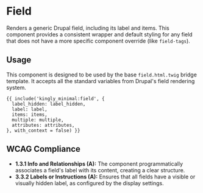 # Field

Renders a generic Drupal field, including its label and items. This component
provides a consistent wrapper and default styling for any field that does not
have a more specific component override (like `field-tags`).

## Usage

This component is designed to be used by the base `field.html.twig` bridge
template. It accepts all the standard variables from Drupal's field rendering
system.

```twig
{{ include('kingly_minimal:field', {
  label_hidden: label_hidden,
  label: label,
  items: items,
  multiple: multiple,
  attributes: attributes,
}, with_context = false) }}
```

## WCAG Compliance

- **1.3.1 Info and Relationships (A):** The component programmatically
  associates a field's label with its content, creating a clear structure.
- **3.3.2 Labels or Instructions (A):** Ensures that all fields have a visible
  or visually hidden label, as configured by the display settings.
